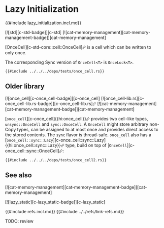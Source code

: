 # Lazy Initialization

{{#include lazy_initialization.incl.md}}

[![std][c-std-badge]][c-std]  [![cat-memory-management][cat-memory-management-badge]][cat-memory-management]

[OnceCell][c-std-core::cell::OnceCell]⮳ is a cell which can be written to only once.

The corresponding Sync version of `OnceCell<T>` is `OnceLock<T>`.

```rust,editable
{{#include ../../../deps/tests/once_cell.rs}}
```

## Older library

[![once_cell][c-once_cell-badge]][c-once_cell]  [![once_cell-lib.rs][c-once_cell-lib.rs-badge]][c-once_cell-lib.rs]⮳  [![cat-memory-management][cat-memory-management-badge]][cat-memory-management]

[`once_cell`][c-once_cell]{{hi:once_cell}}⮳ provides two cell-like types, `unsync::OnceCell` and `sync::OnceCell`. A `OnceCell` might store arbitrary non-Copy types, can be assigned to at most once and provides direct access to the stored contents. The `sync` flavor is thread-safe. `once_cell` also has a [`once_cell::sync::Lazy`][c-once_cell::sync::Lazy]{{hi:once_cell::sync::Lazy}}⮳ type, build on top of [`OnceCell`][c-once_cell::sync::OnceCell]⮳:

```rust,editable,mdbook-runnable
{{#include ../../../deps/tests/once_cell2.rs}}
```

## See also

[![cat-memory-management][cat-memory-management-badge]][cat-memory-management]

[![lazy_static][c-lazy_static-badge]][c-lazy_static]

{{#include refs.incl.md}}
{{#include ../../refs/link-refs.md}}

<div class="hidden">
TODO: review
</div>

